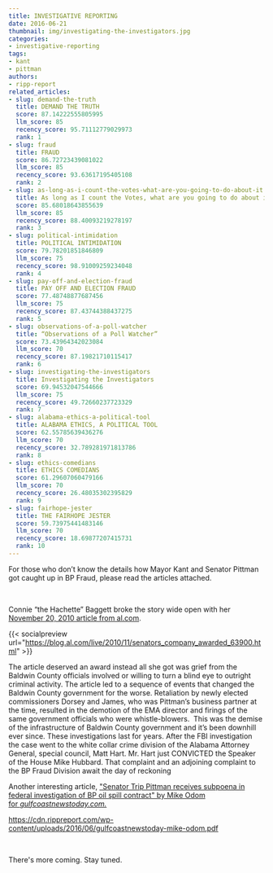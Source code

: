 ```yaml
---
title: INVESTIGATIVE REPORTING
date: 2016-06-21
thumbnail: img/investigating-the-investigators.jpg
categories:
- investigative-reporting
tags:
- kant
- pittman
authors:
- ripp-report
related_articles:
- slug: demand-the-truth
  title: DEMAND THE TRUTH
  score: 87.14222555805995
  llm_score: 85
  recency_score: 95.71112779029973
  rank: 1
- slug: fraud
  title: FRAUD
  score: 86.72723439081022
  llm_score: 85
  recency_score: 93.63617195405108
  rank: 2
- slug: as-long-as-i-count-the-votes-what-are-you-going-to-do-about-it
  title: As long as I count the Votes, what are you going to do about it?
  score: 85.68018643855639
  llm_score: 85
  recency_score: 88.40093219278197
  rank: 3
- slug: political-intimidation
  title: POLITICAL INTIMIDATION
  score: 79.78201851846809
  llm_score: 75
  recency_score: 98.91009259234048
  rank: 4
- slug: pay-off-and-election-fraud
  title: PAY OFF AND ELECTION FRAUD
  score: 77.48748877687456
  llm_score: 75
  recency_score: 87.43744388437275
  rank: 5
- slug: observations-of-a-poll-watcher
  title: “Observations of a Poll Watcher”
  score: 73.43964342023084
  llm_score: 70
  recency_score: 87.19821710115417
  rank: 6
- slug: investigating-the-investigators
  title: Investigating the Investigators
  score: 69.94532047544666
  llm_score: 75
  recency_score: 49.72660237723329
  rank: 7
- slug: alabama-ethics-a-political-tool
  title: ALABAMA ETHICS, A POLITICAL TOOL
  score: 62.55785639436276
  llm_score: 70
  recency_score: 32.789281971813786
  rank: 8
- slug: ethics-comedians
  title: ETHICS COMEDIANS
  score: 61.29607060479166
  llm_score: 70
  recency_score: 26.48035302395829
  rank: 9
- slug: fairhope-jester
  title: THE FAIRHOPE JESTER
  score: 59.73975441483146
  llm_score: 70
  recency_score: 18.69877207415731
  rank: 10
---
```

For those who don’t know the details how Mayor Kant and Senator Pittman got caught up in BP Fraud, please read the articles attached.

 

Connie “the Hachette” Baggett broke the story wide open with her [November 20, 2010 article from al.com](http://blog.al.com/live/2010/11/senators_company_awarded_63900.html).

{{< socialpreview url="https://blog.al.com/live/2010/11/senators_company_awarded_63900.html" >}}

The article deserved an award instead all she got was grief from the Baldwin County officials involved or willing to turn a blind eye to outright criminal activity. The article led to a sequence of events that changed the Baldwin County government for the worse. Retaliation by newly elected commissioners Dorsey and James, who was Pittman’s business partner at the time, resulted in the demotion of the EMA director and firings of the same government officials who were whistle-blowers.  This was the demise of the infrastructure of Baldwin County government and it’s been downhill ever since. These investigations last for years. After the FBI investigation the case went to the white collar crime division of the Alabama Attorney General, special council, Matt Hart. Mr. Hart just CONVICTED the Speaker of the House Mike Hubbard. That complaint and an adjoining complaint to the BP Fraud Division await the day of reckoning

Another interesting article, ["Senator Trip Pittman receives subpoena in federal investigation of BP oil spill contract" by Mike Odom for _gulfcoastnewstoday.com._](https://cdn.rippreport.com/wp-content/uploads/2016/06/BEoFq)

https://cdn.rippreport.com/wp-content/uploads/2016/06/gulfcoastnewstoday-mike-odom.pdf

 

There's more coming. Stay tuned.
